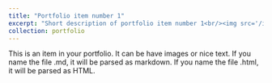 ```yaml
---
title: "Portfolio item number 1"
excerpt: "Short description of portfolio item number 1<br/><img src='/images/2021fdu.png'>"
collection: portfolio
---
```


This is an item in your portfolio. It can be have images or nice text. If you name the file .md, it will be parsed as markdown. If you name the file .html, it will be parsed as HTML. 
